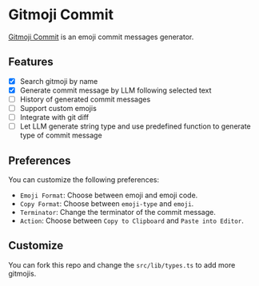 # Gitmoji Commit

[Gitmoji Commit](https://github.com/zrr1999/gitmoji) is an emoji commit messages generator.

## Features

- [x] Search gitmoji by name
- [x] Generate commit message by LLM following selected text
- [ ] History of generated commit messages
- [ ] Support custom emojis
- [ ] Integrate with git diff
- [ ] Let LLM generate string type and use predefined function to generate type of commit message

## Preferences

You can customize the following preferences:

- `Emoji Format`: Choose between emoji and emoji code.
- `Copy Format`: Choose between `emoji-type` and `emoji`.
- `Terminator`: Change the terminator of the commit message.
- `Action`: Choose between `Copy to Clipboard` and `Paste into Editor`.

## Customize

You can fork this repo and change the `src/lib/types.ts` to add more gitmojis.
